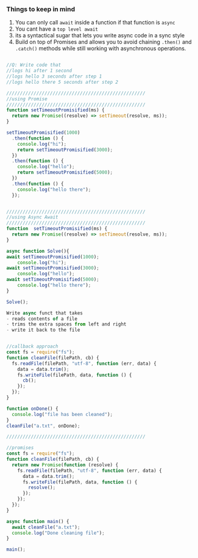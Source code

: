 ### Things to keep in mind

1. You can only call `await` inside a function if that function is `async`
2. You cant have a `top level await`
3. its a syntactical sugar that lets you write async code in a sync style
4. Build on top of Promises and allows you to avoid chaining `.then()` and `.catch()` methods while still working with asynchronous operations.

```js

//Q: Write code that
//logs hi after 1 second
//logs hello 3 seconds after step 1
//logs hello there 5 seconds after step 2

///////////////////////////////////////////////////
//using Promise
///////////////////////////////////////////////////
function setTimeoutPromisified(ms) {
  return new Promise((resolve) => setTimeout(resolve, ms));
}

setTimeoutPromisified(1000)
  .then(function () {
    console.log("hi");
    return setTimeoutPromisified(3000);
  })
  .then(function () {
    console.log("hello");
    return setTimeoutPromisified(5000);
  })
  .then(function () {
    console.log("hello there");
  });


///////////////////////////////////////////////////
//using Async Await 
///////////////////////////////////////////////////
function  setTimeoutPromisified(ms) {
  return new Promise((resolve) => setTimeout(resolve, ms));
}

async function Solve(){
await setTimeoutPromisified(1000);
    console.log("hi");
await setTimeoutPromisified(3000);
    console.log("hello");
await setTimeoutPromisified(5000);
    console.log("hello there");
}

Solve();

```



```js
Write async funct that takes 
- reads contents of a file 
- trims the extra spaces from left and right 
- write it back to the file 


//callback approach 
const fs = require("fs");
function cleanFile(filePath, cb) {
  fs.readFile(filePath, "utf-8", function (err, data) {
    data = data.trim();
    fs.writeFile(filePath, data, function () {
      cb();
    });
  });
}

function onDone() {
  console.log("file has been cleaned");
}
cleanFile("a.txt", onDone);

///////////////////////////////////////////////////

//promises
const fs = require("fs");
function cleanFile(filePath, cb) {
  return new Promise(function (resolve) {
    fs.readFile(filePath, "utf-8", function (err, data) {
      data = data.trim();
      fs.writeFile(filePath, data, function () {
        resolve();
      });
    });
  });
}

async function main() {
  await cleanFile("a.txt");
  console.log("Done cleaning file");
}

main();

```